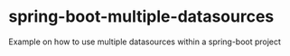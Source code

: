 # spring-boot-multiple-datasources
Example on how to use multiple datasources within a spring-boot project
